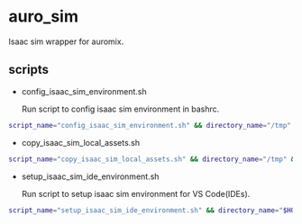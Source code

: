 # auro_sim

Isaac sim wrapper for auromix.

## scripts

- config_isaac_sim_environment.sh

  Run script to config isaac sim environment in bashrc.

```bash
script_name="config_isaac_sim_environment.sh" && directory_name="/tmp" && download_url="https://raw.githubusercontent.com/Auromix/auro_sim/main/scripts" && full_script_path="${directory_name}/${script_name}" && wget -O $full_script_path $download_url/$script_name && sudo chmod +x $full_script_path && clear && bash $full_script_path && rm -rf $full_script_path
```

- copy_isaac_sim_local_assets.sh

```bash
script_name="copy_isaac_sim_local_assets.sh" && directory_name="/tmp" && download_url="https://raw.githubusercontent.com/Auromix/auro_sim/main/scripts" && full_script_path="${directory_name}/${script_name}" && wget -O $full_script_path $download_url/$script_name && sudo chmod +x $full_script_path && clear && bash $full_script_path && rm -rf $full_script_path
```

- setup_isaac_sim_ide_environment.sh

  Run script to setup isaac sim environment for VS Code(IDEs).

```bash
script_name="setup_isaac_sim_ide_environment.sh" && directory_name="$HOME/auromix/isaac_sim_scripts" && download_url="https://raw.githubusercontent.com/Auromix/auro_sim/main/scripts" && full_script_path="$directory_name/$script_name" && mkdir -p $directory_name && wget -O $full_script_path $download_url/$script_name && echo "source $full_script_path" >> $HOME/.bashrc && chmod +x $full_script_path && clear && bash $full_script_path
```
